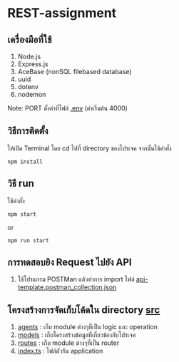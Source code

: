 # REST-assignment
 
## เครื่องมือที่ใช้
1. Node.js 
2. Express.js
3. AceBase (nonSQL filebased database)
4. uuid
5. dotenv
6. nodemon

Note: PORT ตั้งค่าที่ไฟล์ [.env](.env) (ค่าเริ่มต้น 4000)

## วิธีการติดตั้ง
ให้เปิด Terminal โดย cd ไปที่ directory ของโปรเจค จากนั้นใช้คำสั่ง
```
npm install
```

## วิธี run
ใช้คำสั่ง
```
npm start
```
or
```
npm run start
```

## การทดสอบยิง Request ไปยัง API
1. ใช้โปรแกรม POSTMan แล้วทำการ import ไฟล์ [api-template.postman_collection.json](api-template.postman_collection.json)


## โครงสร้างการจัดเก็บโค้ดใน directory [src](src/)
1. [agents](src/agents/) : เก็บ module ต่างๆที่เป็น logic และ operation 
2. [models](src/models/) : เก็บโครงสร้างข้อมูลที่เกี่ยวข้องกับโปรเจค
3. [routes](src/routes/) : เก็บ module ต่างๆที่เป็น router
4. [index.ts](src/index.ts) : ไฟล์ตัวรัน application


